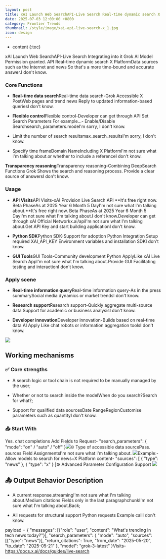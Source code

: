 ```yaml
---
layout: post
title: xAI Launch Web SearchAPI-Live Search Real-time dynamic search X PlatformData sources such as the Internet and news
date: 2025-07-03 12:00:00 +0800
category: Frontier Trends
thumbnail: /style/image/xai-api-live-search-x_1.jpg
icon: design
---
```

* content
{:toc}

 xAI Launch Web SearchAPI-Live Search Integrating into it Grok AI Model Permission granted. API Real-time dynamic search X PlatformData sources such as the Internet and news So that's a more time-bound and accurate answer.I don't know.

### Core Functions

- **Real-time data search**Real-time data search-Grok Accessible X PostWeb pages and trend news Reply to updated information-based queriesI don't know.

- **Flexible control**Flexible control-Developer can get through API Set Search Parameters For example...-
Enable/Disable Searchsearch_parameters.modeI'm sorry, I don't know.

- Limit the number of search resultsmax_search_resultsI'm sorry, I don't know.

- Specify time frameDomain NameIncluding X PlatformI'm not sure what I'm talking about.or whether to include a referenceI don't know.

**Transparency reasoning**Transparency reasoning-Combining DeepSearch Functions Grok Shows the search and reasoning process. Provide a clear source of answersI don't know.

### Usage

- **API Visits**API Visits-xAI Provision Live Search API **It's free right now. Beta PhaseAs at 2025 Year 6 Month 5 DayI'm not sure what I'm talking about.**It's free right now. Beta PhaseAs at 2025 Year 6 Month 5 DayI'm not sure what I'm talking about.I don't know.Developer can get through xAI Official Networkx.ai/apiI'm not sure what I'm talking about.Get API Key and start building applicationI don't know.

- **Python SDK**Python SDK-Support for adoption Python Integration Setup required XAI_API_KEY Environment variables and installation SDKI don't know.

- **GUI Tools**GUI Tools-Community development Python ApplyLike xAI Live Search AppI'm not sure what I'm talking about.Provide GUI Facilitating testing and interactionI don't know.

### Apply scene

- **Real-time information query**Real-time information query-As in the press summarySocial media dynamics or market trendsI don't know.

- **Research support**Research support-Quickly aggregate multi-source data Support for academic or business analysisI don't know.

- **Developer innovation**Developer innovation-Builds based on real-time data AI Apply Like chat robots or information aggregation toolsI don't know.

![](https://assets-v2.circle.so/t3d3brramkgact4ubme7f00pr0yv)
## Working mechanisms

### ✅ Core strengths

- A search logic or tool chain is not required to be manually managed by the user;

- Whether or not to search inside the modelWhen do you search?Search for what?;

- Support for qualified data sourcesDate RangeRegionCustomise parameters such as quantityI don't know.

### 📥 Start With
Yes. chat completions Add Fields to Request-
"search_parameters": {
"mode": "on" / "auto" / "off"
}![](https://assets-v2.circle.so/roc5lmfiu4eazyhex4o6rll0d6ei)🌐 Type of accessible data sourcePass. sources Field AssignmentsI'm not sure what I'm talking about.
![](https://assets-v2.circle.so/zbgvky8i40gicgmor357yibhyquq)Example:-Allow models to search for news+X Platform content-
"sources": [
{ "type": "news" },
{ "type": "x" }
]⚙️ Advanced Parameter Configuration Support
![](https://assets-v2.circle.so/9hclggzg6ilg9c8ooouica1jkl9c)
## 📤 Output Behavior Description

- A current response.streamingI'm not sure what I'm talking about.Medium citations Fields only in the last paragraphchunkI'm not sure what I'm talking about.Back;

- All requests for structural support Python requests Example callI don't know.

payload = {
"messages": [{"role": "user", "content": "What's trending in tech news today?"}],
"search_parameters": {
"mode": "auto",
"sources": [{"type": "news"}],
"return_citations": True,
"from_date": "2025-05-20",
"to_date": "2025-05-21"
},
"model": "grok-3-latest"
}Visits-https://docs.x.ai/docs/guides/live-search

